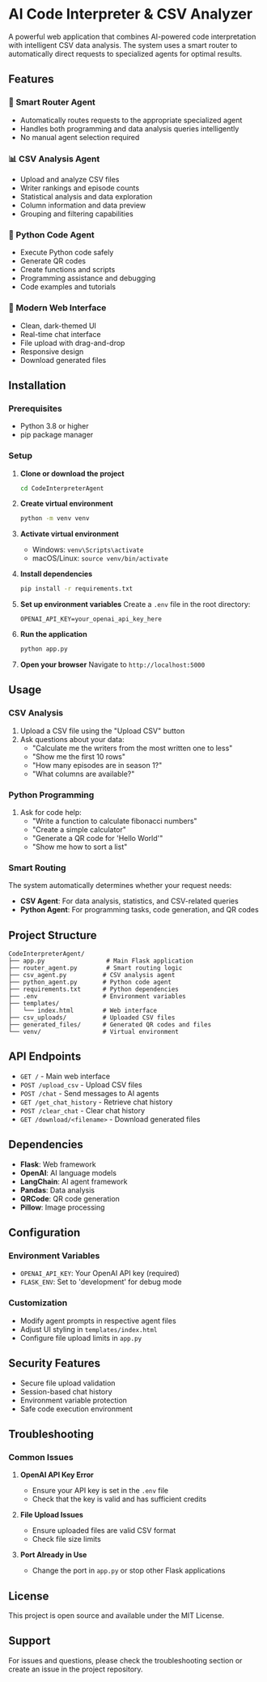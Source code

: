 # AI Code Interpreter & CSV Analyzer

A powerful web application that combines AI-powered code interpretation with intelligent CSV data analysis. The system uses a smart router to automatically direct requests to specialized agents for optimal results.

## Features

### 🤖 Smart Router Agent
- Automatically routes requests to the appropriate specialized agent
- Handles both programming and data analysis queries intelligently
- No manual agent selection required

### 📊 CSV Analysis Agent
- Upload and analyze CSV files
- Writer rankings and episode counts
- Statistical analysis and data exploration
- Column information and data preview
- Grouping and filtering capabilities

### 🐍 Python Code Agent
- Execute Python code safely
- Generate QR codes
- Create functions and scripts
- Programming assistance and debugging
- Code examples and tutorials

### 🎨 Modern Web Interface
- Clean, dark-themed UI
- Real-time chat interface
- File upload with drag-and-drop
- Responsive design
- Download generated files

## Installation

### Prerequisites
- Python 3.8 or higher
- pip package manager

### Setup

1. **Clone or download the project**
   ```bash
   cd CodeInterpreterAgent
   ```

2. **Create virtual environment**
   ```bash
   python -m venv venv
   ```

3. **Activate virtual environment**
   - Windows: `venv\Scripts\activate`
   - macOS/Linux: `source venv/bin/activate`

4. **Install dependencies**
   ```bash
   pip install -r requirements.txt
   ```

5. **Set up environment variables**
   Create a `.env` file in the root directory:
   ```
   OPENAI_API_KEY=your_openai_api_key_here
   ```

6. **Run the application**
   ```bash
   python app.py
   ```

7. **Open your browser**
   Navigate to `http://localhost:5000`

## Usage

### CSV Analysis
1. Upload a CSV file using the "Upload CSV" button
2. Ask questions about your data:
   - "Calculate me the writers from the most written one to less"
   - "Show me the first 10 rows"
   - "How many episodes are in season 1?"
   - "What columns are available?"

### Python Programming
1. Ask for code help:
   - "Write a function to calculate fibonacci numbers"
   - "Create a simple calculator"
   - "Generate a QR code for 'Hello World'"
   - "Show me how to sort a list"

### Smart Routing
The system automatically determines whether your request needs:
- **CSV Agent**: For data analysis, statistics, and CSV-related queries
- **Python Agent**: For programming tasks, code generation, and QR codes

## Project Structure

```
CodeInterpreterAgent/
├── app.py                 # Main Flask application
├── router_agent.py        # Smart routing logic
├── csv_agent.py          # CSV analysis agent
├── python_agent.py       # Python code agent
├── requirements.txt      # Python dependencies
├── .env                  # Environment variables
├── templates/
│   └── index.html        # Web interface
├── csv_uploads/          # Uploaded CSV files
├── generated_files/      # Generated QR codes and files
└── venv/                 # Virtual environment
```

## API Endpoints

- `GET /` - Main web interface
- `POST /upload_csv` - Upload CSV files
- `POST /chat` - Send messages to AI agents
- `GET /get_chat_history` - Retrieve chat history
- `POST /clear_chat` - Clear chat history
- `GET /download/<filename>` - Download generated files

## Dependencies

- **Flask**: Web framework
- **OpenAI**: AI language models
- **LangChain**: AI agent framework
- **Pandas**: Data analysis
- **QRCode**: QR code generation
- **Pillow**: Image processing

## Configuration

### Environment Variables
- `OPENAI_API_KEY`: Your OpenAI API key (required)
- `FLASK_ENV`: Set to 'development' for debug mode

### Customization
- Modify agent prompts in respective agent files
- Adjust UI styling in `templates/index.html`
- Configure file upload limits in `app.py`

## Security Features

- Secure file upload validation
- Session-based chat history
- Environment variable protection
- Safe code execution environment

## Troubleshooting

### Common Issues

1. **OpenAI API Key Error**
   - Ensure your API key is set in the `.env` file
   - Check that the key is valid and has sufficient credits

2. **File Upload Issues**
   - Ensure uploaded files are valid CSV format
   - Check file size limits

3. **Port Already in Use**
   - Change the port in `app.py` or stop other Flask applications

## License

This project is open source and available under the MIT License.

## Support

For issues and questions, please check the troubleshooting section or create an issue in the project repository.